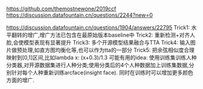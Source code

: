 https://github.com/themostnewone/2019ccf 
https://discussion.datafountain.cn/questions/2244?new=0

https://discussion.datafountain.cn/questions/1904/answers/22795
Trick1: 水平翻转的增广,增广方法已包含在最原始版本baseline中
Trick2: 重新检测+对齐人脸,会使模型表现有显著提升
Trick3: 多个开源模型结果融合与TTA
Trick4: 输入图片做预处理,如直方图均衡化等,也可以作为tta的一部分
Trick5: 把余弦相似度合理映射到[0,1]区间,比如lambda x: (x+0.3)/1.3
可能有用的idea: 使用训练集训练人种分类器,对开源数据集进行人种分类;使用分类后的4个人种数据加上训练集数据,分别针对每个人种重新训练arcface(insight face). 同时在训练时可以增加更多颜色方面的增广.